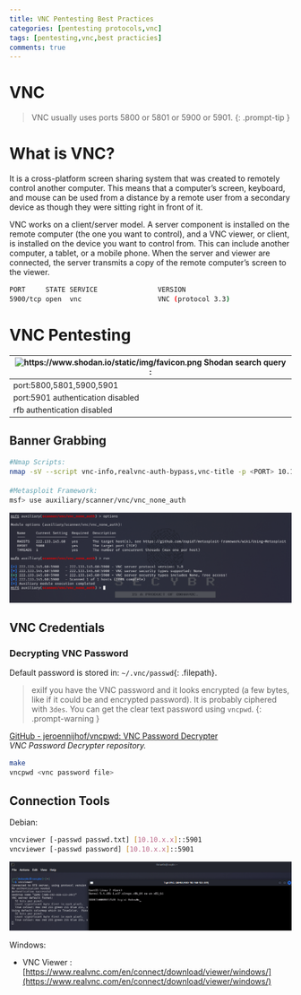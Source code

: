 ```yaml
---
title: VNC Pentesting Best Practices
categories: [pentesting protocols,vnc]
tags: [pentesting,vnc,best practicies]
comments: true
---
```


# VNC

> VNC usually uses ports 5800 or 5801 or 5900 or 5901.
{: .prompt-tip }

# What is VNC?

It is a cross-platform screen sharing system that was created to remotely control another computer. This means that a computer’s screen, keyboard, and mouse can be used from a distance by a remote user from a secondary device as though they were sitting right in front of it.

VNC works on a client/server model. A server component is installed on the remote computer (the one you want to control), and a VNC viewer, or client, is installed on the device you want to control from. This can include another computer, a tablet, or a mobile phone. When the server and viewer are connected, the server transmits a copy of the remote computer’s screen to the viewer.

```bash
PORT     STATE SERVICE               VERSION
5900/tcp open  vnc                   VNC (protocol 3.3)
```

# VNC Pentesting

| <img src="https://www.shodan.io/static/img/favicon.png" alt="https://www.shodan.io/static/img/favicon.png" width="20px" /> Shodan search query : |
| --- |
| port:5800,5801,5900,5901 |
| port:5901 authentication disabled |
| rfb authentication disabled |

<h2>Banner Grabbing</h2>

```bash
#Nmap Scripts:
nmap -sV --script vnc-info,realvnc-auth-bypass,vnc-title -p <PORT> 10.10.x.x

#Metasploit Framework:
msf> use auxiliary/scanner/vnc/vnc_none_auth
```

![Untitled](/assets/img/pitcures/vnc/vnc.png)

<h2>VNC Credentials</h2> 

<h3>Decrypting VNC Password</h3>

Default password is stored in: `~/.vnc/passwd`{: .filepath}.

> exiIf you have the VNC password and it looks encrypted (a few bytes, like if it could be and encrypted password). It is probably ciphered with `3des`. You can get the clear text password using `vncpwd`.
{: .prompt-warning }

[GitHub - jeroennijhof/vncpwd: VNC Password Decrypter](https://github.com/jeroennijhof/vncpwd) <br>
_VNC Password Decrypter repository._

```bash
make
vncpwd <vnc password file>
```

<h2>Connection Tools</h2>

Debian:

```bash
vncviewer [-passwd passwd.txt] [10.10.x.x]::5901
vncviewer [-passwd password] [10.10.x.x]::5901
```

![Untitled](/assets/img/pitcures/vnc/vnc1.png)

Windows:

- VNC Viewer : [https://www.realvnc.com/en/connect/download/viewer/windows/](https://www.realvnc.com/en/connect/download/viewer/windows/)